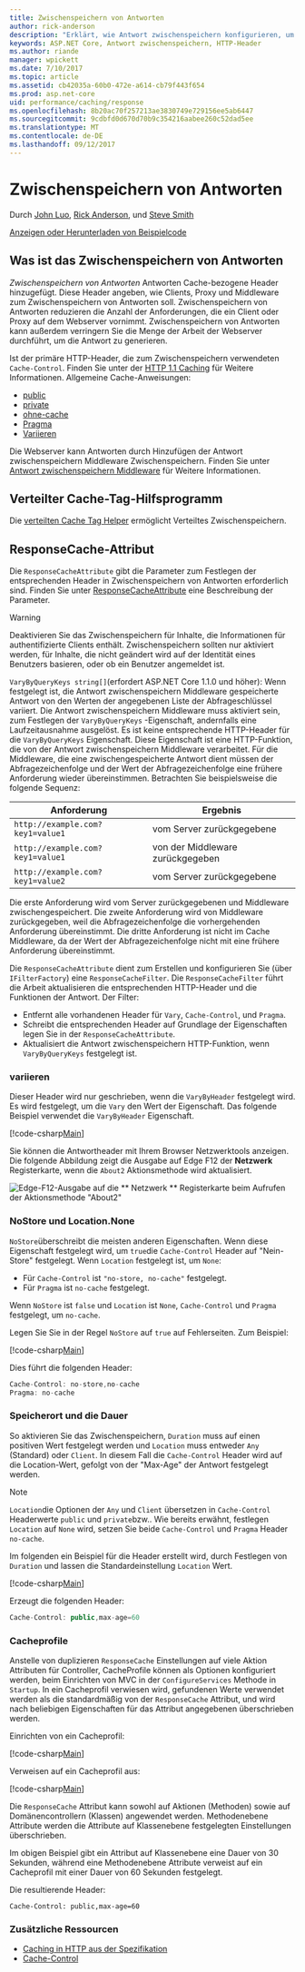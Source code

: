 ```yaml
---
title: Zwischenspeichern von Antworten
author: rick-anderson
description: "Erklärt, wie Antwort zwischenspeichern konfigurieren, um Bandbreite zu senken und die Leistung verbessern."
keywords: ASP.NET Core, Antwort zwischenspeichern, HTTP-Header
ms.author: riande
manager: wpickett
ms.date: 7/10/2017
ms.topic: article
ms.assetid: cb42035a-60b0-472e-a614-cb79f443f654
ms.prod: asp.net-core
uid: performance/caching/response
ms.openlocfilehash: 8b20ac70f257213ae3830749e729156ee5ab6447
ms.sourcegitcommit: 9cdbfd0d670d70b9c354216aabee260c52dad5ee
ms.translationtype: MT
ms.contentlocale: de-DE
ms.lasthandoff: 09/12/2017
---
```

# <a name="response-caching"></a>Zwischenspeichern von Antworten

Durch [John Luo](https://github.com/JunTaoLuo), [Rick Anderson](https://twitter.com/RickAndMSFT), und [Steve Smith](https://ardalis.com/)

[Anzeigen oder Herunterladen von Beispielcode](https://github.com/aspnet/Docs/tree/master/aspnetcore/performance/caching/response/sample)

## <a name="what-is-response-caching"></a>Was ist das Zwischenspeichern von Antworten

*Zwischenspeichern von Antworten* Antworten Cache-bezogene Header hinzugefügt. Diese Header angeben, wie Clients, Proxy und Middleware zum Zwischenspeichern von Antworten soll. Zwischenspeichern von Antworten reduzieren die Anzahl der Anforderungen, die ein Client oder Proxy auf dem Webserver vornimmt. Zwischenspeichern von Antworten kann außerdem verringern Sie die Menge der Arbeit der Webserver durchführt, um die Antwort zu generieren. 

Ist der primäre HTTP-Header, die zum Zwischenspeichern verwendeten `Cache-Control`. Finden Sie unter der [HTTP 1.1 Caching](https://tools.ietf.org/html/rfc7234#section-5.2) für Weitere Informationen. Allgemeine Cache-Anweisungen:

* [public](https://tools.ietf.org/html/rfc7234#section-5.2.2.5)
* [private](https://tools.ietf.org/html/rfc7234#section-5.2.2.6)
* [ohne-cache](https://tools.ietf.org/html/rfc7234#section-5.2.1.4)
* [Pragma](https://tools.ietf.org/html/rfc7234#section-5.4)
* [Variieren](https://tools.ietf.org/html/rfc7231#section-7.1.4)

Die Webserver kann Antworten durch Hinzufügen der Antwort zwischenspeichern Middleware Zwischenspeichern. Finden Sie unter [Antwort zwischenspeichern Middleware](middleware.md) für Weitere Informationen.

## <a name="distributed-cache-tag-helper"></a>Verteilter Cache-Tag-Hilfsprogramm

Die [verteilten Cache Tag Helper](xref:mvc/views/tag-helpers/builtin-th/DistributedCacheTagHelper) ermöglicht Verteiltes Zwischenspeichern.


## <a name="responsecache-attribute"></a>ResponseCache-Attribut

Die `ResponseCacheAttribute` gibt die Parameter zum Festlegen der entsprechenden Header in Zwischenspeichern von Antworten erforderlich sind. Finden Sie unter [ResponseCacheAttribute](https://docs.microsoft.com/aspnet/core/api/microsoft.aspnetcore.mvc.responsecacheattribute) eine Beschreibung der Parameter.

>[!WARNING]
> Deaktivieren Sie das Zwischenspeichern für Inhalte, die Informationen für authentifizierte Clients enthält. Zwischenspeichern sollten nur aktiviert werden, für Inhalte, die nicht geändert wird auf der Identität eines Benutzers basieren, oder ob ein Benutzer angemeldet ist.

`VaryByQueryKeys string[]`(erfordert ASP.NET Core 1.1.0 und höher): Wenn festgelegt ist, die Antwort zwischenspeichern Middleware gespeicherte Antwort von den Werten der angegebenen Liste der Abfrageschlüssel variiert. Die Antwort zwischenspeichern Middleware muss aktiviert sein, zum Festlegen der `VaryByQueryKeys` -Eigenschaft, andernfalls eine Laufzeitausnahme ausgelöst. Es ist keine entsprechende HTTP-Header für die `VaryByQueryKeys` Eigenschaft. Diese Eigenschaft ist eine HTTP-Funktion, die von der Antwort zwischenspeichern Middleware verarbeitet. Für die Middleware, die eine zwischengespeicherte Antwort dient müssen der Abfragezeichenfolge und der Wert der Abfragezeichenfolge eine frühere Anforderung wieder übereinstimmen. Betrachten Sie beispielsweise die folgende Sequenz:

| Anforderung          | Ergebnis |
| ----------------- | ------------ | 
| `http://example.com?key1=value1` | vom Server zurückgegebene |
| `http://example.com?key1=value1` | von der Middleware zurückgegeben |
| `http://example.com?key1=value2` | vom Server zurückgegebene |

Die erste Anforderung wird vom Server zurückgegebenen und Middleware zwischengespeichert. Die zweite Anforderung wird von Middleware zurückgegeben, weil die Abfragezeichenfolge die vorhergehenden Anforderung übereinstimmt. Die dritte Anforderung ist nicht im Cache Middleware, da der Wert der Abfragezeichenfolge nicht mit eine frühere Anforderung übereinstimmt. 

Die `ResponseCacheAttribute` dient zum Erstellen und konfigurieren Sie (über `IFilterFactory`) eine `ResponseCacheFilter`. Die `ResponseCacheFilter` führt die Arbeit aktualisieren die entsprechenden HTTP-Header und die Funktionen der Antwort. Der Filter:

* Entfernt alle vorhandenen Header für `Vary`, `Cache-Control`, und `Pragma`. 
* Schreibt die entsprechenden Header auf Grundlage der Eigenschaften legen Sie in der `ResponseCacheAttribute`. 
* Aktualisiert die Antwort zwischenspeichern HTTP-Funktion, wenn `VaryByQueryKeys` festgelegt ist.

### <a name="vary"></a>variieren

Dieser Header wird nur geschrieben, wenn die `VaryByHeader` festgelegt wird. Es wird festgelegt, um die `Vary` den Wert der Eigenschaft. Das folgende Beispiel verwendet die `VaryByHeader` Eigenschaft.

[!code-csharp[Main](response/sample/Controllers/HomeController.cs?name=snippet_VaryByHeader&highlight=1)]

Sie können die Antwortheader mit Ihrem Browser Netzwerktools anzeigen. Die folgende Abbildung zeigt die Ausgabe auf Edge F12 der **Netzwerk** Registerkarte, wenn die `About2` Aktionsmethode wird aktualisiert. 

![Edge-F12-Ausgabe auf die ** Netzwerk ** Registerkarte beim Aufrufen der Aktionsmethode "About2"](response/_static/vary.png)

### <a name="nostore-and-locationnone"></a>NoStore und Location.None

`NoStore`überschreibt die meisten anderen Eigenschaften. Wenn diese Eigenschaft festgelegt wird, um `true`die `Cache-Control` Header auf "Nein-Store" festgelegt. Wenn `Location` festgelegt ist, um `None`:

* Für `Cache-Control` ist `"no-store, no-cache"` festgelegt. 
* Für `Pragma` ist `no-cache` festgelegt. 

Wenn `NoStore` ist `false` und `Location` ist `None`, `Cache-Control` und `Pragma` festgelegt, um `no-cache`.

Legen Sie Sie in der Regel `NoStore` auf `true` auf Fehlerseiten. Zum Beispiel:

[!code-csharp[Main](response/sample/Controllers/HomeController.cs?name=snippet1&highlight=1)]

Dies führt die folgenden Header:

```javascript
Cache-Control: no-store,no-cache
Pragma: no-cache
```

### <a name="location-and-duration"></a>Speicherort und die Dauer

So aktivieren Sie das Zwischenspeichern, `Duration` muss auf einen positiven Wert festgelegt werden und `Location` muss entweder `Any` (Standard) oder `Client`. In diesem Fall die `Cache-Control` Header wird auf die Location-Wert, gefolgt von der "Max-Age" der Antwort festgelegt werden.

> [!NOTE]
> `Location`die Optionen der `Any` und `Client` übersetzen in `Cache-Control` Headerwerte `public` und `private`bzw.. Wie bereits erwähnt, festlegen `Location` auf `None` wird, setzen Sie beide `Cache-Control` und `Pragma` Header `no-cache`.

Im folgenden ein Beispiel für die Header erstellt wird, durch Festlegen von `Duration` und lassen die Standardeinstellung `Location` Wert.

[!code-csharp[Main](response/sample/Controllers/HomeController.cs?name=snippet_duration&highlight=1)]

Erzeugt die folgenden Header:

```javascript
Cache-Control: public,max-age=60
   ```

### <a name="cache-profiles"></a>Cacheprofile

Anstelle von duplizieren `ResponseCache` Einstellungen auf viele Aktion Attributen für Controller, CacheProfile können als Optionen konfiguriert werden, beim Einrichten von MVC in der `ConfigureServices` Methode in `Startup`. In ein Cacheprofil verwiesen wird, gefundenen Werte verwendet werden als die standardmäßig von der `ResponseCache` Attribut, und wird nach beliebigen Eigenschaften für das Attribut angegebenen überschrieben werden.

Einrichten von ein Cacheprofil:

[!code-csharp[Main](response/sample/Startup.cs?name=snippet1)] 

Verweisen auf ein Cacheprofil aus:

[!code-csharp[Main](response/sample/Controllers/HomeController.cs?name=snippet_controller&highlight=1,4)]

Die `ResponseCache` Attribut kann sowohl auf Aktionen (Methoden) sowie auf Domänencontrollern (Klassen) angewendet werden. Methodenebene Attribute werden die Attribute auf Klassenebene festgelegten Einstellungen überschrieben.

Im obigen Beispiel gibt ein Attribut auf Klassenebene eine Dauer von 30 Sekunden, während eine Methodenebene Attribute verweist auf ein Cacheprofil mit einer Dauer von 60 Sekunden festgelegt.

Die resultierende Header:

```
Cache-Control: public,max-age=60
   ```

  ### <a name="additional-resources"></a>Zusätzliche Ressourcen

* [Caching in HTTP aus der Spezifikation](https://tools.ietf.org/html/rfc7234#section-3)
* [Cache-Control](https://www.w3.org/Protocols/rfc2616/rfc2616-sec14.html#sec14.9)
